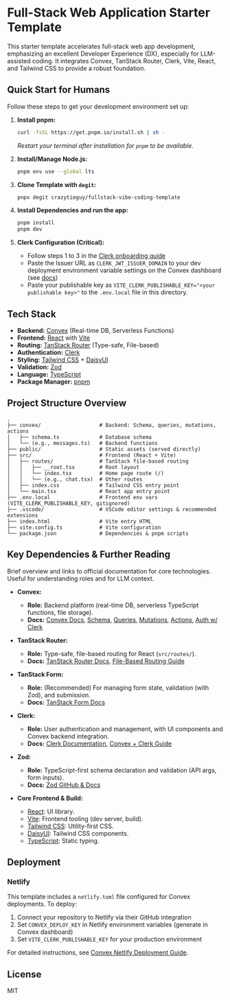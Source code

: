 # Full-Stack Web Application Starter Template

This starter template accelerates full-stack web app development, emphasizing an excellent Developer Experience (DX), especially for LLM-assisted coding. It integrates Convex, TanStack Router, Clerk, Vite, React, and Tailwind CSS to provide a robust foundation.

## Quick Start for Humans

Follow these steps to get your development environment set up:

1.  **Install pnpm:**

    ```bash
    curl -fsSL https://get.pnpm.io/install.sh | sh -
    ```

    _Restart your terminal after installation for `pnpm` to be available._

2.  **Install/Manage Node.js:**

    ```bash
    pnpm env use --global lts
    ```

3.  **Clone Template with `degit`:**

    ```bash
    pnpx degit crazytieguy/fullstack-vibe-coding-template
    ```

4.  **Install Dependencies and run the app:**

    ```bash
    pnpm install
    pnpm dev
    ```

5.  **Clerk Configuration (Critical):**

    - Follow steps 1 to 3 in the [Clerk onboarding guide](https://docs.convex.dev/auth/clerk#get-started)
    - Paste the Issuer URL as `CLERK_JWT_ISSUER_DOMAIN` to your dev deployment environment variable settings on the Convex dashboard (see [docs](https://docs.convex.dev/auth/clerk#configuring-dev-and-prod-instances))
    - Paste your publishable key as `VITE_CLERK_PUBLISHABLE_KEY="<your publishable key>"` to the `.env.local` file in this directory.

## Tech Stack

- **Backend:** [Convex](https://convex.dev/) (Real-time DB, Serverless Functions)
- **Frontend:** [React](https://react.dev/) with [Vite](https://vitejs.dev/)
- **Routing:** [TanStack Router](https://tanstack.com/router/latest) (Type-safe, File-based)
- **Authentication:** [Clerk](https://clerk.com/)
- **Styling:** [Tailwind CSS](https://tailwindcss.com/) + [DaisyUI](https://daisyui.com/)
- **Validation:** [Zod](https://zod.dev/)
- **Language:** [TypeScript](https://www.typescriptlang.org/)
- **Package Manager:** [pnpm](https://pnpm.io/)

## Project Structure Overview

```
.
├── convex/                   # Backend: Schema, queries, mutations, actions
│   ├── schema.ts             # Database schema
│   └── (e.g., messages.ts)   # Backend functions
├── public/                   # Static assets (served directly)
├── src/                      # Frontend (React + Vite)
│   ├── routes/               # TanStack file-based routing
│   │   ├── __root.tsx        # Root layout
│   │   └── index.tsx         # Home page route (/)
│   │   └── (e.g., chat.tsx)  # Other routes
│   ├── index.css             # Tailwind CSS entry point
│   └── main.tsx              # React app entry point
├── .env.local                # Frontend env vars (VITE_CLERK_PUBLISHABLE_KEY, gitignored)
├── .vscode/                  # VSCode editor settings & recommended extensions
├── index.html                # Vite entry HTML
├── vite.config.ts            # Vite configuration
└── package.json              # Dependencies & pnpm scripts
```

## Key Dependencies & Further Reading

Brief overview and links to official documentation for core technologies. Useful for understanding roles and for LLM context.

- **Convex:**

  - **Role:** Backend platform (real-time DB, serverless TypeScript functions, file storage).
  - **Docs:** [Convex Docs](https://docs.convex.dev/), [Schema](https://docs.convex.dev/database/schemas), [Queries](https://docs.convex.dev/functions/queries), [Mutations](https://docs.convex.dev/functions/mutations), [Actions](https://docs.convex.dev/functions/actions), [Auth w/ Clerk](https://docs.convex.dev/auth/clerk)

- **TanStack Router:**

  - **Role:** Type-safe, file-based routing for React (`src/routes/`).
  - **Docs:** [TanStack Router Docs](https://tanstack.com/router/latest), [File-Based Routing Guide](https://tanstack.com/router/latest/docs/framework/react/file-based-routing)

- **TanStack Form:**

  - **Role:** (Recommended) For managing form state, validation (with Zod), and submission.
  - **Docs:** [TanStack Form Docs](https://tanstack.com/form/latest)

- **Clerk:**

  - **Role:** User authentication and management, with UI components and Convex backend integration.
  - **Docs:** [Clerk Documentation](https://clerk.com/docs), [Convex + Clerk Guide](https://docs.convex.dev/auth/clerk)

- **Zod:**

  - **Role:** TypeScript-first schema declaration and validation (API args, form inputs).
  - **Docs:** [Zod GitHub & Docs](https://zod.dev/)

- **Core Frontend & Build:**
  - [React](https://react.dev/): UI library.
  - [Vite](https://vitejs.dev/): Frontend tooling (dev server, build).
  - [Tailwind CSS](https://tailwindcss.com/): Utility-first CSS.
  - [DaisyUI](https://daisyui.com/): Tailwind CSS components.
  - [TypeScript](https://www.typescriptlang.org/): Static typing.

## Deployment

### Netlify

This template includes a `netlify.toml` file configured for Convex deployments. To deploy:

1. Connect your repository to Netlify via their GitHub integration
2. Set `CONVEX_DEPLOY_KEY` in Netlify environment variables (generate in Convex dashboard)
3. Set `VITE_CLERK_PUBLISHABLE_KEY` for your production environment

For detailed instructions, see [Convex Netlify Deployment Guide](https://docs.convex.dev/production/hosting/netlify).

## License

MIT
